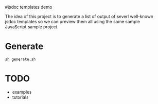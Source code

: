 #jsdoc templates demo

The idea of this project is to generate a list of output of severl well-known jsdoc templates so we can preview them all using the same sample JavaScript sample project

# Generate

    sh generate.sh

# TODO

 * examples
 * tutorials

